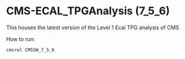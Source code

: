 # CMS-ECAL_TPGAnalysis (7_5_6)
This houses the latest version of the Level 1 Ecal TPG analysis of CMS

How to run:

`cmsrel CMSSW_7_5_6`

